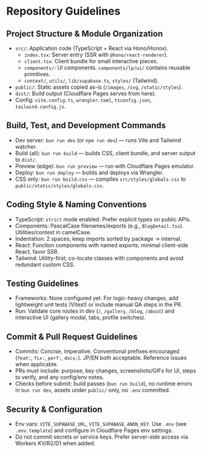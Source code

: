 # Repository Guidelines

## Project Structure & Module Organization
- `src/`: Application code (TypeScript + React via Hono/Honox).
  - `index.tsx`: Server entry (SSR with `@hono/react-renderer`).
  - `client.tsx`: Client bundle for small interactive pieces.
  - `components/`: UI components. `components/lp/ui/` contains reusable primitives.
  - `context/`, `utils/`, `lib/supabase.ts`, `styles/` (Tailwind).
- `public/`: Static assets copied as-is (`/images`, `/svg`, `/static/styles`).
- `dist/`: Build output (Cloudflare Pages serves from here).
- Config: `vite.config.ts`, `wrangler.toml`, `tsconfig.json`, `tailwind.config.js`.

## Build, Test, and Development Commands
- Dev server: `bun run dev` (or `npm run dev`) — runs Vite and Tailwind watcher.
- Build (all): `bun run build` — builds CSS, client bundle, and server output to `dist/`.
- Preview (edge): `bun run preview` — run with Cloudflare Pages emulator.
- Deploy: `bun run deploy` — builds and deploys via Wrangler.
- CSS only: `bun run build:css` — compiles `src/styles/globals.css` to `public/static/styles/globals.css`.

## Coding Style & Naming Conventions
- TypeScript: `strict` mode enabled. Prefer explicit types on public APIs.
- Components: PascalCase filenames/exports (e.g., `BlogDetail.tsx`). Utilities/context in camelCase.
- Indentation: 2 spaces; keep imports sorted by package → internal.
- React: Function components with named exports; minimal client-side React, favor SSR.
- Tailwind: Utility-first; co-locate classes with components and avoid redundant custom CSS.

## Testing Guidelines
- Frameworks: None configured yet. For logic-heavy changes, add lightweight unit tests (Vitest) or include manual QA steps in the PR.
- Run: Validate core routes in dev (`/`, `/gallery`, `/blog`, `/about`) and interactive UI (gallery modal, tabs, profile switches).

## Commit & Pull Request Guidelines
- Commits: Concise, imperative. Conventional prefixes encouraged (`feat:`, `fix:`, `perf:`, `docs:`). JP/EN both acceptable. Reference issues when applicable.
- PRs must include: purpose, key changes, screenshots/GIFs for UI, steps to verify, and any config/env notes.
- Checks before submit: build passes (`bun run build`), no runtime errors in `bun run dev`, assets under `public/` only, no `.env` committed.

## Security & Configuration
- Env vars: `VITE_SUPABASE_URL`, `VITE_SUPABASE_ANON_KEY`. Use `.env` (see `.env.template`) and configure in Cloudflare Pages env settings.
- Do not commit secrets or service keys. Prefer server-side access via Workers KV/R2/D1 when added.

